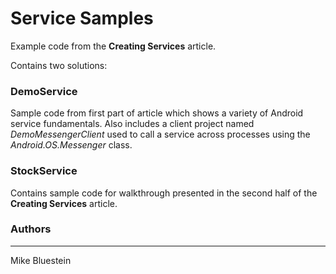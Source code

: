 Service Samples
===============

Example code from the **Creating Services** article. 

Contains two solutions:

### DemoService

Sample code from first part of article which shows a variety of Android 
service fundamentals. Also includes a client project named 
*DemoMessengerClient* used to call a service across processes using the 
*Android.OS.Messenger* class. 

### StockService

Contains sample code for walkthrough presented in the second half of 
the **Creating Services** article. 

### Authors
---
Mike Bluestein
